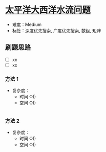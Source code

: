 # [太平洋大西洋水流问题](https://leetcode-cn.com/problems/pacific-atlantic-water-flow/)

- 难度：Medium
- 标签：深度优先搜索, 广度优先搜索, 数组, 矩阵

## 刷题思路

- [ ] xx
- [ ] xx

### 方法 1

- 复杂度：
    - 时间 O()
    - 空间 O()

``` js

```

### 方法 2

- 复杂度：
    - 时间 O()
    - 空间 O()

``` js

```
